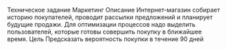 Техническое задание Маркетинг
 Описание
 Интернет-магазин собирает историю покупателей, проводит рассылки предложений и 
планирует будущие продажи. Для оптимизации процессов надо выделить пользователей, 
которые готовы совершить покупку в ближайшее время.
 Цель
 Предсказать вероятность покупки в течение 90 дней